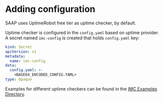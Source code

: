 # Adding configuration

SAAP uses UptimeRobot free tier as uptime checker, by default.

Uptime checker is configured in the `config.yaml` based on uptime provider.
A secret named
`imc-config` is created that holds `config.yaml` key:

```yaml
kind: Secret
apiVersion: v1
metadata:
  name: imc-config
data:
  config.yaml: >-
    <BASE64_ENCODED_CONFIG.YAML>
type: Opaque
```
Examples for different uptime checkers can be found in the [IMC Examples Directory](https://github.com/stakater/IngressMonitorController/tree/master/examples/configs).
